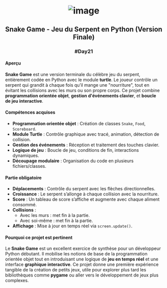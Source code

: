 # <p align="center"> ![image](https://github.com/user-attachments/assets/a615bca9-bd69-4679-b79d-a0d9eaa996db) </p>

## <p align="center"> Snake Game - Jeu du Serpent en Python (Version Finale) </p>
### <p align="center"> #Day21 </p>

#### Aperçu
**Snake Game** est une version terminale du célèbre jeu du serpent, entièrement codée en Python avec le module **turtle**. Le joueur contrôle un serpent qui grandit à chaque fois qu’il mange une "nourriture", tout en évitant les collisions avec les murs ou son propre corps. Ce projet combine **programmation orientée objet**, **gestion d'événements clavier**, et **boucle de jeu interactive**.

#### Compétences acquises
- **Programmation orientée objet** : Création de classes `Snake`, `Food`, `Scoreboard`.
- **Module Turtle** : Contrôle graphique avec tracé, animation, détection de collision.
- **Gestion des événements** : Réception et traitement des touches clavier.
- **Logique de jeu** : Boucle de jeu, conditions de fin, interactions dynamiques.
- **Découpage modulaire** : Organisation du code en plusieurs fichiers/classes.

#### Partie obligatoire
- **Déplacements** : Contrôle du serpent avec les flèches directionnelles.
- **Croissance** : Le serpent s’allonge à chaque collision avec la nourriture.
- **Score** : Un tableau de score s’affiche et augmente avec chaque aliment consommé.
- **Collisions** :
  - Avec les murs : met fin à la partie.
  - Avec soi-même : met fin à la partie.
- **Affichage** : Mise à jour en temps réel via `screen.update()`.

#### Pourquoi ce projet est pertinent
Le **Snake Game** est un excellent exercice de synthèse pour un développeur Python débutant. Il mobilise les notions de base de la programmation orientée objet tout en introduisant une logique de **jeu en temps réel** et une interface **graphique interactive**. Ce projet donne une première expérience tangible de la création de petits jeux, utile pour explorer plus tard les bibliothèques comme **pygame** ou aller vers le développement de jeux plus complexes.
